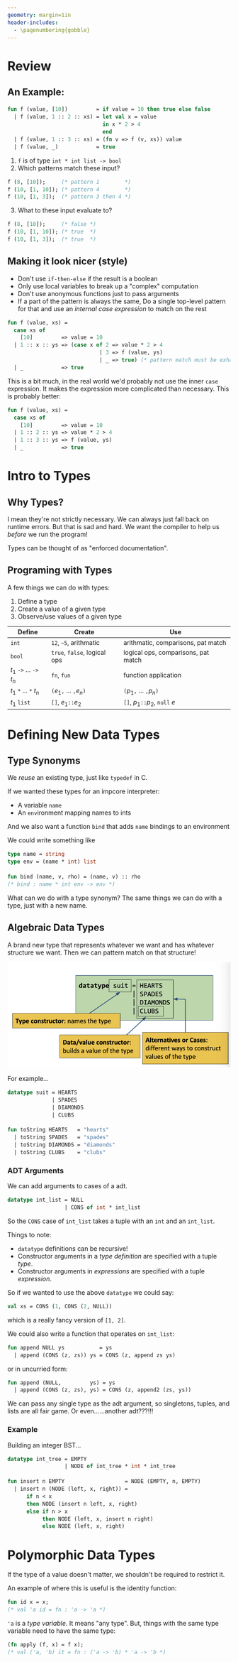 ```yaml
---
geometry: margin=1in
header-includes:
  - \pagenumbering{gobble}
---
```


# Review

## An Example:

```sml
fun f (value, [10])         = if value = 10 then true else false
  | f (value, 1 :: 2 :: xs) = let val x = value
                              in x * 2 > 4
                              end
  | f (value, 1 :: 3 :: xs) = (fn v => f (v, xs)) value
  | f (value, _)            = true
```

1. `f` is of type `int * int list -> bool`
2. Which patterns match these input?
```sml
f (8, [10]);     (* pattern 1        *)
f (10, [1, 10]); (* pattern 4        *)
f (10, [1, 3]);  (* pattern 3 then 4 *)
```

3. What to these input evaluate to?
```sml
f (8, [10]);     (* false *)
f (10, [1, 10]); (* true  *)
f (10, [1, 3]);  (* true  *)
```

## Making it look nicer (style)

- Don't use `if-then-else` if the result is a boolean
- Only use local variables to break up a "complex" computation
- Don't use anonymous functions just to pass arguments
- If a part of the pattern is always the same, Do a single top-level pattern for that and use an _internal case expression_ to match on the rest
```sml
fun f (value, xs) =
  case xs of
    [10]         => value = 10
  | 1 :: x :: ys => (case x of 2 => value * 2 > 4
                             | 3 => f (value, ys)
                             | _ => true) (* pattern match must be exhaustive *)
  | _            => true
```

This is a bit much, in the real world we'd probably not use the inner `case` expression. It makes the    expression more complicated than necessary. This is probably better:
```sml
fun f (value, xs) =
  case xs of
    [10]         => value = 10
  | 1 :: 2 :: ys => value * 2 > 4
  | 1 :: 3 :: ys => f (value, ys)
  | _            => true
```

# Intro to Types

## Why Types?

I mean they're not strictly necessary. We can always just fall back on runtime errors. But that is sad and hard. We want the compiler to help us _before_ we run the program!

Types can be thought of as "enforced documentation".

## Programing with Types

A few things we can do with types:

1. Define a type
2. Create a value of a given type
3. Observe/use values of a given type

Define | Create | Use
---|---|---
`int`| `12`, `~5`, arithmatic | arithmatic, comparisons, pat match
`bool` | `true`, `false`, logical ops | logical ops, comparisons, pat match
$t_1$ `->` ... `->` $t_n$ | `fn`, `fun` | function application
$t_1$ `*` ... `*` $t_n$ | `(`$e_1$`,` ... `,`$e_n$`)` | `(`$p_1$`,` ... `,`$p_n$`)`
$t_1$ `list` | `[]`, $e_1$`::`$e_2$ | `[]`, $p_1$`::`$p_2$, `null` $e$

# Defining New Data Types

## Type Synonyms

We _reuse_ an existing type, just like `typedef` in C.

If we wanted these types for an impcore interpreter:
- A variable `name`
- An `env`ironment mapping names to ints

And we also want a function `bind` that adds `name` bindings to an environment

We could write something like

```sml
type name = string
type env = (name * int) list

fun bind (name, v, rho) = (name, v) :: rho
(* bind : name * int env -> env *)
```

What can we do with a type synonym? The same things we can do with a type, just with a new name.

## Algebraic Data Types

A brand new type that represents whatever we want and has whatever structure we want. Then we can pattern match on that structure!

![](assets/adt.png)

For example... 

```sml
datatype suit = HEARTS
              | SPADES
              | DIAMONDS
              | CLUBS

fun toString HEARTS   = "hearts"
  | toString SPADES   = "spades"
  | toString DIAMONDS = "diamonds"
  | toString CLUBS    = "clubs"

```

### ADT Arguments

We can add arguments to cases of a adt.

```sml
datatype int_list = NULL
                  | CONS of int * int_list
```

So the `CONS` case of `int_list` takes a tuple with an `int` and an `int_list`. 

Things to note:
- `datatype` definitions can be recursive!
- Constructor arguments in a _type definition_ are specified with a tuple _type_.
- Constructor arguments in _expressions_ are specified with a tuple _expression_.

So if we wanted to use the above `datatype` we could say:

```sml
val xs = CONS (1, CONS (2, NULL))
```

which is a really fancy version of `[1, 2]`.

We could also write a function that operates on `int_list`:

```sml
fun append NULL ys           = ys
  | append (CONS (z, zs)) ys = CONS (z, append zs ys)
```

or in uncurried form:

```sml
fun append (NULL,         ys) = ys
  | append (CONS (z, zs), ys) = CONS (z, append2 (zs, ys))
```

We can pass any single type as the adt argument, so singletons, tuples, and lists are all fair game. Or even......another adt???!!!

### Example

Building an integer BST...


```sml
datatype int_tree = EMPTY
                  | NODE of int_tree * int * int_tree

fun insert n EMPTY                   = NODE (EMPTY, n, EMPTY)
  | insert n (NODE (left, x, right)) = 
      if n < x
      then NODE (insert n left, x, right)
      else if n > x
           then NODE (left, x, insert n right)
           else NODE (left, x, right)
```

# Polymorphic Data Types

If the type of a value doesn't matter, we shouldn't be required to restrict it.

An example of where this is useful is the identity function:
```sml
fun id x = x;
(* val 'a id = fn : 'a -> 'a *)
```

`'a` is a _type variable_. It means "any type". But, things with the same type variable need to have the same type:

```sml
(fn apply (f, x) = f x);
(* val ('a, 'b) it = fn : ('a -> 'b) * 'a -> 'b *)
```
